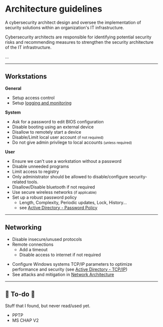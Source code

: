 # Architecture guidelines

<div class="row row-cols-md-2"><div>

A cybersecurity architect design and oversee the implementation of security solutions within an organization's IT infrastructure.

Cybersecurity architects are responsible for identifying potential security risks and recommending measures to strengthen the security architecture of the IT infrastructure.
</div><div>

...
</div></div>

<hr class="sep-both">

## Workstations

<div class="row row-cols-md-2 mt-3"><div>

**General**

* Setup access control
* Setup [logging and monitoring](/cybersecurity/blue-team/logs.md)

**System**

* Ask for a password to edit BIOS configuration
* Disable booting using an external device
* Disallow to remotely start a device
* Disable/Limit local user account <small>(if not required)</small>
* Do not give admin privilege to local accounts <small>(unless required)</small>
</div><div>

**User**

* Ensure we can't use a workstation without a password
* Disable unneeded programs
* Limit access to registry
* Only administrator should be allowed to disable/configure security-related tools.
* Disallow/Disable bluetooth if not required
* Use secure wireless networks <small>(if applicable)</small>
* Set up a robust password policy
  * Length, Complexity, Periodic updates, Lock, History...
  * see [Active Directory - Password Policy](/operating-systems/windows/active-directory/index.md#configure-tcpip-parameters)
</div></div>

<hr class="sep-both">

## Networking

<div class="row row-cols-md-2 mt-3"><div>

* Disable insecure/unused protocols
* Remote connections
  * Add a timeout
  * Disable access to internet if not required
</div><div>

* Configure Windows systems TCP/IP parameters to optimize performance and security (see [Active Directory - TCP/IP](/operating-systems/windows/active-directory/index.md#configure-tcpip-parameters))
* See attacks and mitigation in [Network Architecture](/networking/architecture/index.md)
</div></div>

<hr class="sep-both">

## 👻 To-do 👻

Stuff that I found, but never read/used yet.

<div class="row row-cols-md-2"><div>

* PPTP
* MS CHAP V2
</div><div>


</div></div>